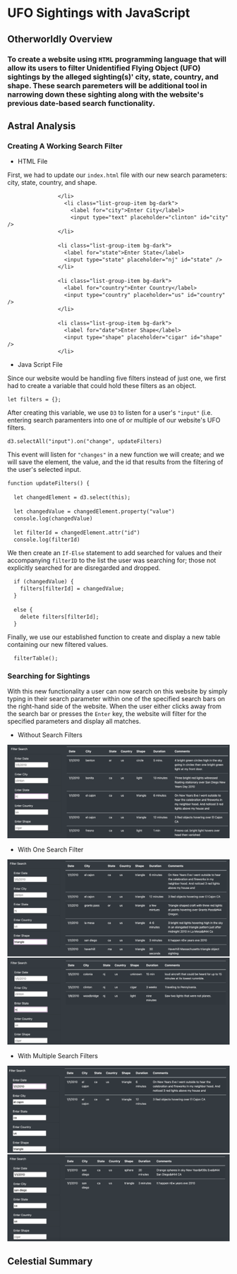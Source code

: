 # UFO Sightings with JavaScript

## Otherworldly Overview

### To create a website using ``HTML`` programming language that will allow its users to filter Unidentified Flying Object (UFO) sightings by the alleged sighting(s)' city, state, country, and shape. These search paremeters will be additional tool in narrowing down these sighting along with the website's previous date-based search functionality.

## Astral Analysis

### Creating A Working Search Filter

* HTML File

First, we had to update our ``index.html`` file  with our new search parameters: city, state, country, and shape.              
                
                    </li>
                      <li class="list-group-item bg-dark">
                        <label for="city">Enter City</label>
                        <input type="text" placeholder="clinton" id="city" />
                    </li>   
                    
                    <li class="list-group-item bg-dark">
                      <label for="state">Enter State</label>
                      <input type="state" placeholder="nj" id="state" />
                    </li>    
                    
                    <li class="list-group-item bg-dark">
                      <label for="country">Enter Country</label>
                      <input type="country" placeholder="us" id="country" />
                    </li>  
                    
                    <li class="list-group-item bg-dark">
                      <label for="date">Enter Shape</label>
                      <input type="shape" placeholder="cigar" id="shape" />
                    </li>  

* Java Script File

Since our website would be handling five filters instead of just one, we first had to create a variable that could hold these filters as an object. 

    let filters = {};
 
After creating this variable, we use ``D3`` to listen for a user's ``"input"`` (i.e. entering search paramenters into one of or multiple of our website's UFO filters. 

    d3.selectAll("input").on("change", updateFilters) 

This event will listen for ``"changes"`` in a new function we will create; and we will save the element, the value, and the id that results from the filtering of the user's selected input.

    function updateFilters() {
    
      let changedElement = d3.select(this);
      
      let changedValue = changedElement.property("value")
      console.log(changedValue)
      
      let filterId = changedElement.attr("id")
      console.log(filterId)
 
We then create an ``If-Else`` statement to add searched for values and their accompanying ``filterID`` to the list the user was searching for; those not explicitly searched for are disregarded and dropped. 

      if (changedValue) {
        filters[filterId] = changedValue;
      }
      
      else {
        delete filters[filterId];
      }
      
Finally, we use our established function to create and display a new table containing our new filtered values. 

      filterTable();

### Searching for Sightings

With this new functionality a user can now search on this website by simply typing in their search parameter within one of the specified search bars on the right-hand side of the website. When the user either clicks away from the search bar or presses the ``Enter`` key, the website will filter for the specified parameters and display all matches. 

* Without Search Filters

![Deliverable](https://github.com/chrisknox97/ufos/blob/main/PNGs/without_search.png)

* With One Search Filter

![Deliverable2](https://github.com/chrisknox97/ufos/blob/main/PNGs/shape_search.png)
![Deliverable3](https://github.com/chrisknox97/ufos/blob/main/PNGs/state_search.png)

* With Multiple Search Filters

![Deliverable4](https://github.com/chrisknox97/ufos/blob/main/PNGs/multi_search.png)
![Deliverable5](https://github.com/chrisknox97/ufos/blob/main/PNGs/multi_search_2.png)

## Celestial Summary 

###
